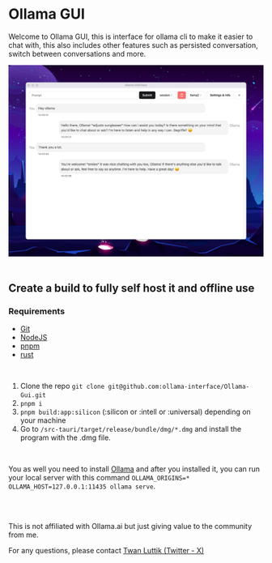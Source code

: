 # Ollama GUI

Welcome to Ollama GUI, this is interface for ollama cli to make it easier to chat with, this also includes other features such as persisted conversation, switch between conversations and more.

<img src="./.github/docs/preview-1.png" />

<br />
<br />

## Create a build to fully self host it and offline use

### Requirements

- [Git](https://git-scm.com/)
- [NodeJS](https://nodejs.org/en)
- [pnpm](https://pnpm.io/)
- [rust](https://www.rust-lang.org/)

<br />

1.  Clone the repo `git clone git@github.com:ollama-interface/Ollama-Gui.git`
2.  `pnpm i`
3.  `pnpm build:app:silicon` (:silicon or :intell or :universal) depending on your machine
4.  Go to `/src-tauri/target/release/bundle/dmg/*.dmg` and install the program with the .dmg file.

<br />

You as well you need to install [Ollama](https://ollama.ai) and after you installed it, you can run your local server with this command `OLLAMA_ORIGINS=* OLLAMA_HOST=127.0.0.1:11435 ollama serve`.

<br />
<br />

This is not affiliated with Ollama.ai but just giving value to the community from me.
<br />

For any questions, please contact [Twan Luttik (Twitter - X)](twitter.com/twanluttik)
